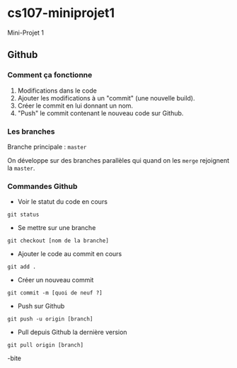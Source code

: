 # cs107-miniprojet1
Mini-Projet 1

## Github

### Comment ça fonctionne

1. Modifications dans le code
2. Ajouter les modifications à un "commit" (une nouvelle build).
3. Créer le commit en lui donnant un nom.
4. "Push" le commit contenant le nouveau code sur Github.

### Les branches

Branche principale : `master`

On développe sur des branches parallèles qui quand on les `merge` rejoignent la `master`.

### Commandes Github

- Voir le statut du code en cours 

`git status`

- Se mettre sur une branche

`git checkout [nom de la branche]`

- Ajouter le code au commit en cours

`git add .`

- Créer un nouveau commit

`git commit -m [quoi de neuf ?]`

- Push sur Github

`git push -u origin [branch]`

- Pull depuis Github la dernière version

`git pull origin [branch]`

-bite
